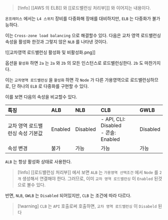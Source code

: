 
>[!info]  [[AWS 의 ELB]] 와 [[로드밸런싱 처리부]]] 와 이어지는 내용이다.

`온프레미스` 에서는 `L4 스위치` 장비를 다중화해 장애를 대비하지만, `ELB` 는 다중화가 불가능하다.

이는 `Cross-zone load balancing` 으로 해결할수 있다.
다음은 교차 영역 로드밸런싱 속성을 활성화 한것과 그렇지 않은 `NLB` 를 나타낸 것이다.

![[교차영역 로드밸런싱 활성화 및 비활성화.png]]

옵션을 `활성화` 하면 `2a` 는 `2a` 와 `2b` 의 모든 인스턴스로 로드밸런싱한다. `2b` 도 마찬가지다.

이는 `교차영역 로드밸런싱` 을 `활성화` 하면 각 `Node` 가 다른 가용영역으로 로드밸런싱하므로, 단 하나의 `ELB` 로 다중화를 구현할 수 있다.

이를 보면 다음의 속성을 비교할수 있다.

| 특징                 | ALB     | NLB      | CLB                                   | GWLB     |
| :----------------- | :------ | :------- | :------------------------------------ | :------- |
| 교차 영역 로드밸런싱 속성 기본값 | Enabled | Disabled | - API, CLI: Disabled<br>- 콘솔: Enabled | Disabled |
| 속성 변경              | 불가      | 가능       | 가능                                    | 가능       |
`ALB` 는 항상 활성화 상태로 사용한다.

>[!info] [[로드밸런싱 처리부]] 에서 보면 `ALB` 는 `가용영역 선택조건` 에서 `Node` 를 `2개` 생성해서 연결해야 한다. 그러므로, 이미 `교차 영역 로드밸런싱` 이 `Enabled` 된것으로 볼수 있다.

반면, `NLB`, `GWLB` 는 `Disabled` 되어있지만, `CLB` 는 조건에 따라 다르다.

>[!warning] `CLB` 는 `API` 호출로써 호출하면, `교차 영역 로드밸런싱` 이 `Disabeld` 된다

